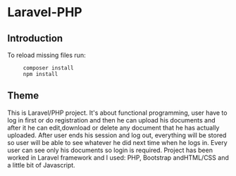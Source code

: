 # Laravel-PHP

## Introduction

To reload missing files run:
       
         composer install
         npm install
         
## Theme

This is Laravel/PHP project. It's about functional programming, user have to log in first or do
registration and then he can upload his documents and after it he can edit,download or delete any
document that he has actually uploaded. After user ends his session and log out, everything will be
stored so user will be able to see whatever he did next time when he logs in. Every user can see only
his documents so login is required.
Project has been worked in Laravel framework and I used: PHP, Bootstrap andHTML/CSS and
a little bit of Javascript.
         
         
